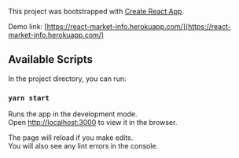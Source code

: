 This project was bootstrapped with [Create React App](https://github.com/facebook/create-react-app).

Demo link: [https://react-market-info.herokuapp.com/](https://react-market-info.herokuapp.com/)

## Available Scripts

In the project directory, you can run:

### `yarn start`

Runs the app in the development mode.<br />
Open [http://localhost:3000](http://localhost:3000) to view it in the browser.

The page will reload if you make edits.<br />
You will also see any lint errors in the console.

